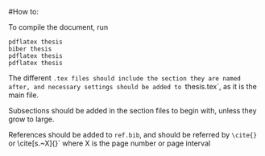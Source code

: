 #How to:

To compile the document, run 

```
pdflatex thesis
biber thesis
pdflatex thesis
pdflatex thesis
```

The different `.tex files should include the section they are named after, and necessary settings should be added to `thesis.tex`, as it is the main file. 

Subsections should be added in the section files to begin with, unless they grow to large.

References should be added to `ref.bib`, and should be referred by `\cite{}` or \cite[s.~X]{}` where X is the page number or page interval 